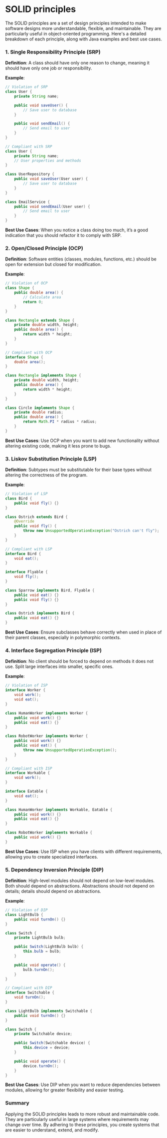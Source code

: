 # SOLID principles

The SOLID principles are a set of design principles intended to make software designs more understandable, flexible, and maintainable. They are particularly useful in object-oriented programming. Here's a detailed breakdown of each principle, along with Java examples and best use cases.

### 1. Single Responsibility Principle (SRP)

**Definition**: A class should have only one reason to change, meaning it should have only one job or responsibility.

**Example**:
```java
// Violation of SRP
class User {
    private String name;

    public void saveUser() {
        // Save user to database
    }

    public void sendEmail() {
        // Send email to user
    }
}

// Compliant with SRP
class User {
    private String name;
    // User properties and methods
}

class UserRepository {
    public void saveUser(User user) {
        // Save user to database
    }
}

class EmailService {
    public void sendEmail(User user) {
        // Send email to user
    }
}
```

**Best Use Cases**: When you notice a class doing too much, it’s a good indication that you should refactor it to comply with SRP.

### 2. Open/Closed Principle (OCP)

**Definition**: Software entities (classes, modules, functions, etc.) should be open for extension but closed for modification.

**Example**:
```java
// Violation of OCP
class Shape {
    public double area() {
        // Calculate area
        return 0;
    }
}

class Rectangle extends Shape {
    private double width, height;
    public double area() {
        return width * height;
    }
}

// Compliant with OCP
interface Shape {
    double area();
}

class Rectangle implements Shape {
    private double width, height;
    public double area() {
        return width * height;
    }
}

class Circle implements Shape {
    private double radius;
    public double area() {
        return Math.PI * radius * radius;
    }
}
```

**Best Use Cases**: Use OCP when you want to add new functionality without altering existing code, making it less prone to bugs.

### 3. Liskov Substitution Principle (LSP)

**Definition**: Subtypes must be substitutable for their base types without altering the correctness of the program.

**Example**:
```java
// Violation of LSP
class Bird {
    public void fly() {}
}

class Ostrich extends Bird {
    @Override
    public void fly() {
        throw new UnsupportedOperationException("Ostrich can't fly");
    }
}

// Compliant with LSP
interface Bird {
    void eat();
}

interface Flyable {
    void fly();
}

class Sparrow implements Bird, Flyable {
    public void eat() {}
    public void fly() {}
}

class Ostrich implements Bird {
    public void eat() {}
}
```

**Best Use Cases**: Ensure subclasses behave correctly when used in place of their parent classes, especially in polymorphic contexts.

### 4. Interface Segregation Principle (ISP)

**Definition**: No client should be forced to depend on methods it does not use. Split large interfaces into smaller, specific ones.

**Example**:
```java
// Violation of ISP
interface Worker {
    void work();
    void eat();
}

class HumanWorker implements Worker {
    public void work() {}
    public void eat() {}
}

class RobotWorker implements Worker {
    public void work() {}
    public void eat() {
        throw new UnsupportedOperationException();
    }
}

// Compliant with ISP
interface Workable {
    void work();
}

interface Eatable {
    void eat();
}

class HumanWorker implements Workable, Eatable {
    public void work() {}
    public void eat() {}
}

class RobotWorker implements Workable {
    public void work() {}
}
```

**Best Use Cases**: Use ISP when you have clients with different requirements, allowing you to create specialized interfaces.

### 5. Dependency Inversion Principle (DIP)

**Definition**: High-level modules should not depend on low-level modules. Both should depend on abstractions. Abstractions should not depend on details; details should depend on abstractions.

**Example**:
```java
// Violation of DIP
class LightBulb {
    public void turnOn() {}
}

class Switch {
    private LightBulb bulb;

    public Switch(LightBulb bulb) {
        this.bulb = bulb;
    }

    public void operate() {
        bulb.turnOn();
    }
}

// Compliant with DIP
interface Switchable {
    void turnOn();
}

class LightBulb implements Switchable {
    public void turnOn() {}
}

class Switch {
    private Switchable device;

    public Switch(Switchable device) {
        this.device = device;
    }

    public void operate() {
        device.turnOn();
    }
}
```

**Best Use Cases**: Use DIP when you want to reduce dependencies between modules, allowing for greater flexibility and easier testing.

### Summary

Applying the SOLID principles leads to more robust and maintainable code. They are particularly useful in large systems where requirements may change over time. By adhering to these principles, you create systems that are easier to understand, extend, and modify.
